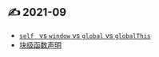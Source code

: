 ## ✍ 2021-09
- [`self ` vs `window` vs `global` vs `globalThis`](https://github.com/jerryyxu/jerryyxu/issues/3)
- [块级函数声明](https://github.com/jerryyxu/jerryyxu/issues/2)
